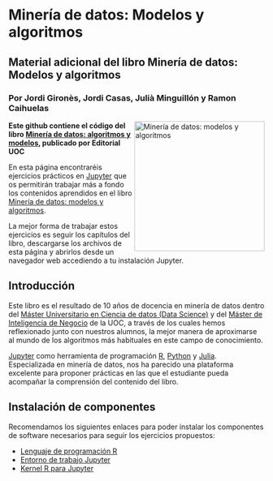 # Minería de datos: Modelos y algoritmos
## Material adicional del libro **Minería de datos: Modelos y algoritmos**
### Por Jordi Gironès, Jordi Casas, Julià Minguillón y Ramon Caihuelas

<a href="http://www.editorialuoc.cat/mineria-de-datos"><img src="https://www.editorialuoc.cat/media/cache/a8/a1/a8a12045c1e742d4005870e8b91cdf3f.jpg" alt="Minería de datos: modelos y algoritmos" height="256px" align="right"></a>

**Este github contiene el código del libro [Minería de datos: algoritmos y modelos](http://www.editorialuoc.cat/mineria-de-datos), publicado por Editorial UOC**

En esta página encontraréis ejercicios prácticos en [Jupyter](http://jupyter.org/) que os permitirán trabajar más a fondo los contenidos aprendidos en el libro [Minería de datos: modelos y algoritmos](http://www.editorialuoc.cat/mineria-de-datos).

La mejor forma de trabajar estos ejercicios es seguir los capítulos del libro, descargarse los archivos de esta página y abrirlos desde un navegador web accediendo a tu instalación Jupyter.

## Introducción
Este libro es el resultado de 10 años de docencia en minería de datos dentro del [Máster Universitario en Ciencia de datos (Data Science)](https://estudios.uoc.edu/es/masters-universitarios/data-science/presentacion) y del [Máster de Inteligencia de Negocio](http://estudios.uoc.edu/es/masters-posgrados-especializaciones/master/informatica-multimedia-telecomunicacion/inteligencia-negocio-big-data/presentacion) de la UOC, a través de los cuales hemos reflexionado junto con nuestros alumnos, la mejor manera de aproximarse al mundo de los algoritmos más habituales en este campo de conocimiento.

[Jupyter](http://jupyter.org/) como herramienta de programación [R](https://www.r-project.org/), [Python](http://jupyter.org/) y [Julia](https://julialang.org/). Especializada en minería de datos, nos ha parecido una plataforma excelente para proponer prácticas en las que el estudiante pueda acompañar la comprensión del contenido del libro.

## Instalación de componentes
Recomendamos los siguientes enlaces para poder instalar los componentes de software necesarios para seguir los ejercicios propuestos:

- [Lenguaje de programación R](https://www.r-project.org/)
- [Entorno de trabajo Jupyter](http://jupyter.org/install.html)
- [Kernel R para Jupyter](https://irkernel.github.io/installation/)

